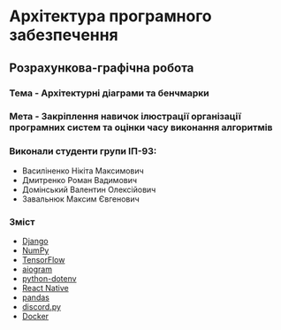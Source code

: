 # Архітектура програмного забезпечення

## Розрахункова-графічна робота

### **Тема** - Архітектурні діаграми та бенчмарки

### **Мета** - Закріплення навичок ілюстрації організації програмних систем та оцінки часу виконання алгоритмів

### Виконали студенти групи ІП-93:
- Василіненко Нікіта Максимович
- Дмитренко Роман Вадимович
- Домінський Валентин Олексійович
- Завальнюк Максим Євгенович

### Зміст

- [Django](https://www.djangoproject.com/)
- [NumPy](https://numpy.org/)
- [TensorFlow](https://www.tensorflow.org/)
- [aiogram](https://github.com/aiogram/aiogram)
- [python-dotenv](https://pypi.org/project/python-dotenv/)
- [React Native](https://reactnative.dev/)
- [pandas](https://pandas.pydata.org/)
- [discord.py](https://discordpy.readthedocs.io/en/stable/)
- [Docker](https://www.docker.com/)